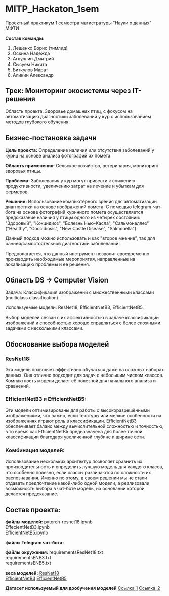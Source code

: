# MITP_Hackaton_1sem
Проектный практикум 1 семестра магистратуры "Науки о данных" МФТИ

**Состав команды:**
1. Лещенко Борис (тимлид)
2. Оскина Надежда
3. Аглуллин Дмитрий
4. Сысуем Никита
5. Биткулов Марат
6. Аликин Александр

## Трек: Мониторинг экосистемы через IT-решения

Область проекта: Здоровье домашних птиц, с фокусом на автоматизацию диагностики заболеваний у кур с использованием методов глубокого обучения.

## Бизнес-постановка задачи

**Цель проекта:** Определение наличия или отсутствия заболеваний у куриц на основе анализа фотографий их помета.

**Область применения:** Сельское хозяйство, ветеринария, мониторинг здоровья птицы.

**Проблема:** Заболевания у кур могут привести к снижению продуктивности, увеличению затрат на лечение и убыткам для фермеров.

**Решение:** Использование компьютерного зрения для автоматизации диагностики на основе изображений помета.
С помощью telegram-чат-бота на основе фотографий куринного помета осуществляется предсказание наличия у птицы одного из четырех состояний: "Здоровый", "Кокцидиоз", "Болезнь Нью-Касла", "Сальмонеллез" ("Healthy", "Coccidiosis", "New Castle Disease", "Salmonella").

Данный подход можно использовать и как "второе мнение", так для ранней/самостоятельной диагностики заболеваний.

Предполагается, что данный инструмент позволит своевременно производить необходимые мероприятия, направленные на локализацию проблемы и ее решения.

## Область DS -> Computer Vision

Задача: Классификация изображений с множественными классами (multiclass classification).

Используемые модели: ResNet18, EfficientNetB3, EfficientNetB5.

Выбор моделей связан с их эффективностью в задаче классификации изображений и способностью хорошо справляться с более сложными задачами с несколькими классами.

## Обоснование выбора моделей
### ResNet18:

Эта модель позволяет эффективно обучаться даже на сложных наборах данных. Она отлично подходит для задач с небольшим числом классов. Компактность модели делает её полезной для начального анализа и сравнений.

### EfficientNetB3 и EfficientNetB5:

Эти модели оптимизированы для работы с высокоразрешёнными изображениями, что важно, если текстуры или мелкие особенности на изображениях играют роль в классификации.
EfficientNetB3 обеспечивает баланс между вычислительной сложностью и точностью, в то время как EfficientNetB5 предназначена для более точной классификации благодаря увеличенной глубине и ширине сети.

### Комбинация моделей:

Использование нескольких архитектур позволяет сравнить их производительность и определить лучшую модель для каждого класса, что особенно полезно, если классы различаются по сложности их распознавания.
Именно по этому, в своем решении мы не стали отдавать предпочтение какой-либо одной модели, а реализовали возможность выбора в чат-боте модель, на основании которой делается предсказание.

## Состав проекта:
**файлы моделей:** 
pytorch-resnet18.ipynb  
EffecientNetB3.ipynb  
EfficientNetB5.ipynb  

**файлы Telegram чат-бота:** 

**файлы окружения:**
requirementsResNet18.txt  
requirementsENB3.txt  
requirementsENB5.txt  

**веса моделей:**
[ResNet18](https://drive.google.com/file/d/1osRY3Wv3TXKlhT9wbPtFQd9_cjWZOFK0/view?usp=drive_link)  
[EfficientNetB3](https://drive.google.com/file/d/1dxG_qHsnk81qe_oLsdSoBptDeo5ZEJfC/view?usp=drive_link)
[EfficientNetB5](https://drive.google.com/file/d/12mB8aARcSAJa4Q50lyAB-E1xULvfUfah/view?usp=drive_link)

**Датасет используемый для дообучения моделей**
[Ссылка_1](https://www.kaggle.com/datasets/chandrashekarnatesh/poultry-diseases?select=data)
[Ссылка_2](https://www.kaggle.com/datasets/gauravduttakiit/poultry-diseases-detection/data) 
